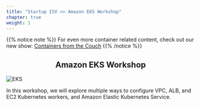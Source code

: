 ```yaml
---
title: "Startup ISV <> Amazon EKS Workshop"
chapter: true
weight: 1
---
```


{{% notice note %}}
For even more container related content, check out our new show:
[Containers from the Couch](https://containersfromthecouch.com) 
{{% /notice %}}

<div style="text-align: center"><h2>Amazon EKS Workshop</h2></div>

![EKS](images/3-service-animated.gif)

In this workshop, we will explore multiple ways to configure VPC, ALB, and EC2
Kubernetes workers, and Amazon Elastic Kubernetes Service.
